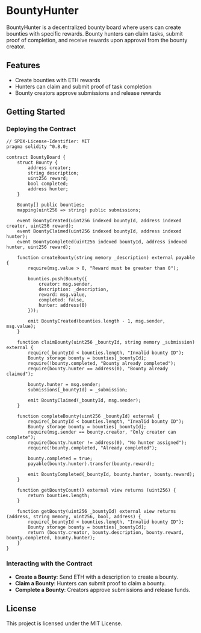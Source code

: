 # BountyHunter

BountyHunter is a decentralized bounty board where users can create bounties with specific rewards. Bounty hunters can claim tasks, submit proof of completion, and receive rewards upon approval from the bounty creator.

## Features
- Create bounties with ETH rewards
- Hunters can claim and submit proof of task completion
- Bounty creators approve submissions and release rewards

## Getting Started

### Deploying the Contract
```solidity
// SPDX-License-Identifier: MIT
pragma solidity ^0.8.0;

contract BountyBoard {
    struct Bounty {
        address creator;
        string description;
        uint256 reward;
        bool completed;
        address hunter;
    }

    Bounty[] public bounties;
    mapping(uint256 => string) public submissions;

    event BountyCreated(uint256 indexed bountyId, address indexed creator, uint256 reward);
    event BountyClaimed(uint256 indexed bountyId, address indexed hunter);
    event BountyCompleted(uint256 indexed bountyId, address indexed hunter, uint256 reward);

    function createBounty(string memory _description) external payable {
        require(msg.value > 0, "Reward must be greater than 0");

        bounties.push(Bounty({
            creator: msg.sender,
            description: _description,
            reward: msg.value,
            completed: false,
            hunter: address(0)
        }));

        emit BountyCreated(bounties.length - 1, msg.sender, msg.value);
    }

    function claimBounty(uint256 _bountyId, string memory _submission) external {
        require(_bountyId < bounties.length, "Invalid bounty ID");
        Bounty storage bounty = bounties[_bountyId];
        require(!bounty.completed, "Bounty already completed");
        require(bounty.hunter == address(0), "Bounty already claimed");

        bounty.hunter = msg.sender;
        submissions[_bountyId] = _submission;

        emit BountyClaimed(_bountyId, msg.sender);
    }

    function completeBounty(uint256 _bountyId) external {
        require(_bountyId < bounties.length, "Invalid bounty ID");
        Bounty storage bounty = bounties[_bountyId];
        require(msg.sender == bounty.creator, "Only creator can complete");
        require(bounty.hunter != address(0), "No hunter assigned");
        require(!bounty.completed, "Already completed");

        bounty.completed = true;
        payable(bounty.hunter).transfer(bounty.reward);

        emit BountyCompleted(_bountyId, bounty.hunter, bounty.reward);
    }

    function getBountyCount() external view returns (uint256) {
        return bounties.length;
    }

    function getBounty(uint256 _bountyId) external view returns (address, string memory, uint256, bool, address) {
        require(_bountyId < bounties.length, "Invalid bounty ID");
        Bounty storage bounty = bounties[_bountyId];
        return (bounty.creator, bounty.description, bounty.reward, bounty.completed, bounty.hunter);
    }
}
```

### Interacting with the Contract
- **Create a Bounty**: Send ETH with a description to create a bounty.
- **Claim a Bounty**: Hunters can submit proof to claim a bounty.
- **Complete a Bounty**: Creators approve submissions and release funds.

## License
This project is licensed under the MIT License.

